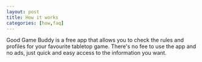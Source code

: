 ```yaml
---
layout: post
title: How it works
categories: [how,faq]
---
```


Good Game Buddy is a free app that allows you to check the rules and profiles for your favourite tabletop game. There's no fee to use the app and no ads, just quick and easy access to the information you want.
